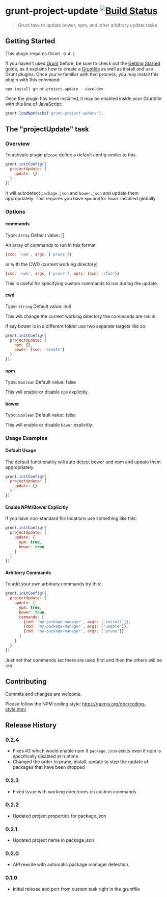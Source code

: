 # grunt-project-update [![Build Status](https://travis-ci.org/snailjs/grunt-project-update.png?branch=master)](https://travis-ci.org/snailjs/grunt-project-update)

> Grunt task to update bower, npm, and other arbitrary update tasks

## Getting Started
This plugin requires Grunt `~0.4.2`

If you haven't used [Grunt](http://gruntjs.com/) before, be sure to check out the [Getting Started](http://gruntjs.com/getting-started) guide, as it explains how to create a [Gruntfile](http://gruntjs.com/sample-gruntfile) as well as install and use Grunt plugins. Once you're familiar with that process, you may install this plugin with this command:

```shell
npm install grunt-project-update --save-dev
```

Once the plugin has been installed, it may be enabled inside your Gruntfile with this line of JavaScript:

```js
grunt.loadNpmTasks('grunt-project-update');
```

## The "projectUpdate" task

### Overview

To activate plugin please define a default config similar to this.

```js
grunt.initConfig({
  projectUpdate: {
    update: {}
  }
})
```

It will autodetect `package.json` and `bower.json` and update them appropriately.
This requires you have `npm` and/or `bower` installed globally.

### Options

#### commands
Type: `Array`
Default value: []

An array of commands to run in this format
```js
{cmd: 'npm', args: ['prune']}
```

or with the CWD (current working directory)
```js
{cmd: 'npm', args: ['prune'], opts: {cwd: '/foo'}}
```

This is useful for specifying custom commands to run during the update.

#### cwd
Type: `String`
Default value: null

This will change the current working directory the commands are ran in.

If say bower is in a different folder use two separate targets like so:

```js
grunt.initConfig({
  projectUpdate: {
    npm: {},
    bower: {cwd: 'assets'}
  }
})
```

#### npm
Type: `Boolean`
Default value: false

This will enable or disable `npm` explicitly.

#### bower
Type: `Boolean`
Default value: false

This will enable or disable `bower` explicitly.

### Usage Examples

#### Default Usage

The default functionality will auto detect bower and npm and update them
appropriately.

```js
grunt.initConfig({
  projectUpdate: {
    update: {}
  }
})
```

#### Enable NPM/Bower Explicitly

If you have non-standard file locations use something like this:

```js
grunt.initConfig({
  projectUpdate: {
    update: {
      npm: true,
      bower: true
    }
  }
})
```

#### Arbitrary Commands

To add your own arbitrary commands try this:

```js
grunt.initConfig({
  projectUpdate: {
    update: {
      npm: true,
      bower: true,
      commands: [
        {cmd: 'my-package-manager', args: ['install']},
        {cmd: 'my-package-manager', args: ['update']},
        {cmd: 'my-package-manager', args: ['prune']}
      ]
    }
  }
})
```

Just not that commands set there are used first and then the others will be ran.

## Contributing
Commits and changes are welcome.

Please follow the NPM coding style: https://npmjs.org/doc/coding-style.html

## Release History

### 0.2.4
* Fixes #2 which would enable npm if `package.json` exists even if npm is
specifically disabled at runtime
* Changed the order to prune, install, update to stop the update of
packages that have been dropped

### 0.2.3
* Fixed issue with working directories on custom commands

### 0.2.2
* Updated project properties for package.json

### 0.2.1
* Updated project name in package.json

### 0.2.0
* API rewrite with automatic package manager detection.

### 0.1.0
* Initial release and port from custom task right in the gruntfile

